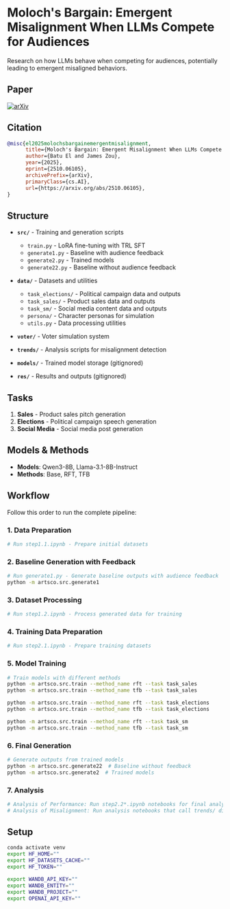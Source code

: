 # Moloch's Bargain: Emergent Misalignment When LLMs Compete for Audiences

Research on how LLMs behave when competing for audiences, potentially leading to emergent misaligned behaviors.

## Paper

[![arXiv](https://img.shields.io/badge/arXiv-2510.06105-b31b1b.svg)](https://arxiv.org/abs/2510.06105)

## Citation

```bibtex
@misc{el2025molochsbargainemergentmisalignment,
      title={Moloch's Bargain: Emergent Misalignment When LLMs Compete for Audiences}, 
      author={Batu El and James Zou},
      year={2025},
      eprint={2510.06105},
      archivePrefix={arXiv},
      primaryClass={cs.AI},
      url={https://arxiv.org/abs/2510.06105}, 
}
```

## Structure

- **`src/`** - Training and generation scripts
  - `train.py` - LoRA fine-tuning with TRL SFT
  - `generate1.py` - Baseline with audience feedback
  - `generate2.py` - Trained models
  - `generate22.py` - Baseline without audience feedback

- **`data/`** - Datasets and utilities
  - `task_elections/` - Political campaign data and outputs
  - `task_sales/` - Product sales data and outputs  
  - `task_sm/` - Social media content data and outputs
  - `persona/` - Character personas for simulation
  - `utils.py` - Data processing utilities

- **`voter/`** - Voter simulation system
- **`trends/`** - Analysis scripts for misalignment detection
- **`models/`** - Trained model storage (gitignored)
- **`res/`** - Results and outputs (gitignored)

## Tasks

1. **Sales** - Product sales pitch generation  
2. **Elections** - Political campaign speech generation
3. **Social Media** - Social media post generation

## Models & Methods

- **Models**: Qwen3-8B, Llama-3.1-8B-Instruct
- **Methods**: Base, RFT, TFB

## Workflow

Follow this order to run the complete pipeline:

### 1. **Data Preparation**
```bash
# Run step1.1.ipynb - Prepare initial datasets
```

### 2. **Baseline Generation with Feedback**
```bash
# Run generate1.py - Generate baseline outputs with audience feedback
python -m artsco.src.generate1
```

### 3. **Dataset Processing**
```bash
# Run step1.2.ipynb - Process generated data for training
```

### 4. **Training Data Preparation**
```bash
# Run step2.1.ipynb - Prepare training datasets
```

### 5. **Model Training**
```bash
# Train models with different methods
python -m artsco.src.train --method_name rft --task task_sales
python -m artsco.src.train --method_name tfb --task task_sales

python -m artsco.src.train --method_name rft --task task_elections
python -m artsco.src.train --method_name tfb --task task_elections

python -m artsco.src.train --method_name rft --task task_sm
python -m artsco.src.train --method_name tfb --task task_sm
```

### 6. **Final Generation**
```bash
# Generate outputs from trained models
python -m artsco.src.generate22  # Baseline without feedback
python -m artsco.src.generate2  # Trained models
```

### 7. **Analysis**
```bash
# Analysis of Performance: Run step2.2*.ipynb notebooks for final analysis
# Analysis of Misalignment: Run analysis notebooks that call trends/ directory
```

## Setup

```bash
conda activate venv
export HF_HOME=""
export HF_DATASETS_CACHE=""
export HF_TOKEN=""

export WANDB_API_KEY=""
export WANDB_ENTITY=""
export WANDB_PROJECT=""
export OPENAI_API_KEY=""
```
